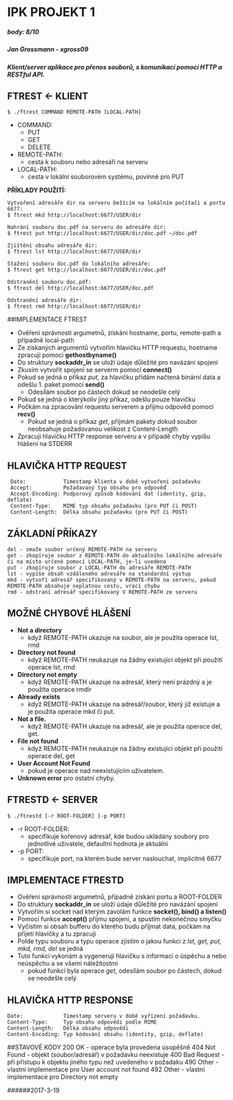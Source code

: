 # IPK PROJEKT 1
##### body: 8/10
##### Jan Grossmann - xgross09
##### Klient/server aplikace pro přenos souborů, s komunikací pomocí HTTP a RESTful API.

## **FTREST <- KLIENT**
	$ ./ftrest COMMAND REMOTE-PATH [LOCAL-PATH]

 - COMMAND:
	 - PUT
	 - GET
	 - DELETE
 - REMOTE-PATH:
	 - cesta k souboru nebo adresáři na serveru
 - LOCAL-PATH:
	 - cesta v lokální souborovém systému, povinné pro PUT

**PŘÍKLADY POUŽITÍ:**

	Vytvoření adresáře dir na serveru bežícím na lokálním počítači a portu 6677:
	$ ftrest mkd http://localhost:6677/USER/dir

	Nahrání souboru doc.pdf na serveru do adresáře dir:
	$ ftrest put http://localhost:6677/USER/dir/doc.pdf ~/doc.pdf

	Zjištění obsahu adresáře dir:
	$ ftrest lst http://localhost:6677/USER/dir

	Stažení souboru doc.pdf do lokálního adresáře:
	$ ftrest get http://localhost:6677/USER/dir/doc.pdf

	Odstranění souboru doc.pdf:
	$ ftrest del http://localhost:6677/USER/doc.pdf

	Odstranění adresáře dir:
	$ ftrest rmd http://localhost:6677/USER/dir

##IMPLEMENTACE FTREST

 - Ověření správnosti argumetnů, získáni hostname, portu, remote-path a případně local-path
 - Ze získaných argumentů vytvořím hlavičku HTTP requestu, hostname zpracuji pomoci **gethostbyname()**
 - Do struktury **sockaddr_in** se uloží údaje důležité pro navázání spojení
 - Zkusím vytvořit spojení se serverm pomocí **connect()**
 - Pokud se jedná o příkaz *put*, za hlavičku přidám načtená binární data a odešlu 1. paket pomocí **send()**
	 - Odesílám soubor po částech dokud se neodešle celý
 - Pokud se jedná o kterýkoliv jiný příkaz, odešlu pouze hlavičku
 - Počkám na zpracování requestu serverem a přijmu odpověd pomocí **recv()**
	 - Pokud se jedná o příkaz *get*, příjmám pakety dokud soubor neobsahuje požadovanou velikost z Content-Length
 - Zpracuji hlavičku HTTP response serveru a v případě chyby vypíšu hlášení na STDERR

## HLAVIČKA HTTP REQUEST
	 Date:            Timestamp klienta v době vytvoření požadavku
	 Accept:          Požadavaný typ obsahu pro odpověď
	 Accept-Encoding: Podporový způsob kódování dat (identity, gzip, deflate)
	 Content-Type:    MIME typ obsahu požadavku (pro PUT či POST)
	 Content-Length:  Délka obsahu požadavku (pro PUT či POST)


## ZÁKLADNÍ PŘÍKAZY

	del - smaže soubor určený REMOTE-PATH na serveru
	get - zkopíruje soubor z REMOTE-PATH do aktuálního lokálního adresáře či na místo určené pomocí LOCAL-PATH, je-li uvedeno
	put - zkopíruje soubor z LOCAL-PATH do adresáře REMOTE-PATH
	lst - vypíše obsah vzdáleného adresáře na standardní výstup
	mkd - vytvoří adresář specifikovaný v REMOTE-PATH na serveru, pokud REMOTE-PATH obsahuje neplatnou cestu, vrací chybu
	rmd - odstraní adresář specifikovaný V REMOTE-PATH ze serveru


## MOŽNÉ CHYBOVÉ HLÁŠENÍ


 - **Not a directory**
	 - když REMOTE-PATH ukazuje na soubor, ale je použita operace lst, rmd
 - **Directory not found**
	 - když REMOTE-PATH neukazuje na žádny existující objekt při použití operace lst, rmd
 - **Directory not empty**
	 - když REMOTE-PATH ukazuje na adresář, který není prázdný a je použita operace rmdir
 - **Already exists**
	 - když REMOTE-PATH ukazuje na adresář/soubor, který již existuje a je použita operace mkd či put.
 - **Not a file.**
	 - když REMOTE-PATH ukazuje na adresář, ale je použita operace del, get.
 - **File not found**
	 - když REMOTE-PATH neukazuje na žádny existující objekt při použití operace del, get
 - **User Account Not Found**
	 - pokud je operace nad neexistujícím uživatelem.
 - **Unknown error** pro ostatní chyby.


## **FTRESTD <- SERVER**

	$ ./ftrestd [-r ROOT-FOLDER] [-p PORT]

 - -r ROOT-FOLDER:
	 - specifikuje kořenový adresář, kde budou ukládány soubory pro jednotlivé uživatele, defaultní hodnota je aktuální
 - -p PORT:
	 - specifikuje port, na kterém bude server naslouchat, implicitně 6677


## IMPLEMENTACE FTRESTD
 - Ověření správnosti argumetnů, případně získáni portu a ROOT-FOLDER
 - Do struktury **sockaddr_in** se uloží údaje důležité pro navázání spojení
 - Vytvořím si socket nad kterým zavolám funkce **socket(), bind() a listen()**
 - Pomocí funkce **accept()** příjmu spojení, a spustím nekonečnou smyčku
 - Vyčistím si obsah bufferu do kterého budu příjmat data, počkám na přijetí hlavičky a tu zpracuji
 - Polde typu souboru a typu operace zjistím o jakou funkci z *lst, get, put, mkd, rmd, del* se jedná
 - Tuto funkci vykonám a vygeneruji hlavičku s informací o úspěchu a nebo neúspěchu a se všemi náležitostmi
	 - pokud funkcí byla operace *get*, odesílám soubor po částech, dokud se neodešle celý


## HLAVIČKA HTTP RESPONSE
	Date:             Timestamp serveru v době vyřízení požadavku.
	Content-Type:     Typ obsahu odpovědi podle MIME
	Content-Length:   Délka obsahu odpovědi
	Content-Encoding: Typ kódování obsahu (identity, gzip, deflate)

##STAVOVÉ KÓDY
	200 OK           - operace byla provedena úsopěšně
	404 Not Found    - objekt (soubor/adresář) v požadavku neexistuje
	400 Bad Request  - při přístupu k objektu jiného typu než uvedeného v požadaku
	490 Other        - vlastní implementace pro User account not found
	492 Other        - vlastní implementace pro Directory not empty



######2017-3-19
